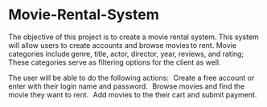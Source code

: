 # Movie-Rental-System
The objective of this project is to create a movie rental system. This system will allow users to create accounts and browse movies to rent. Movie categories include genre, title, actor, director, year, reviews, and rating; These categories serve as filtering options for the client as well.  

The user will be able to do the following actions:   
Create a free account or enter with their login name and password.   
Browse movies and find the movie they want to rent.   
Add movies to the their cart and submit payment.  
